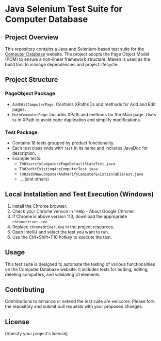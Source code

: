 # Java Selenium Test Suite for Computer Database

## Project Overview
This repository contains a Java and Selenium-based test suite for the [Computer Database](https://computer-database.gatling.io) website. The project adopts the Page Object Model (POM) to ensure a non-linear framework structure. Maven is used as the build tool to manage dependencies and project lifecycle.

## Project Structure

### PageObject Package
- `AddEditComputerPage`: Contains XPath/IDs and methods for Add and Edit pages.
- `MainComputerPage`: Includes XPath and methods for the Main page. Uses `%s` in XPath to avoid code duplication and simplify modifications.

### Test Package
- Contains 18 tests grouped by product functionality.
- Each test class ends with `Test` in its name and includes JavaDoc for description.
- Example tests:
  - `T001verifyComputersPageDefaultStateTest.java`
  - `T002editExistingAceComputerTest.java`
  - `T003addNewComputerAndVerifyComputerExistsInTableTest.java`
  - ... (and others)

## Local Installation and Test Execution (Windows)
1. Install the Chrome browser.
2. Check your Chrome version in 'Help - About Google Chrome'.
3. If Chrome is above version 113, download the appropriate `chromedriver.exe`.
4. Replace `chromedriver.exe` in the project resources.
5. Open IntelliJ and select the test you want to run.
6. Use the Ctrl+Shift+F10 hotkey to execute the test.

## Usage
This test suite is designed to automate the testing of various functionalities on the Computer Database website. It includes tests for adding, editing, deleting computers, and validating UI elements.

## Contributing
Contributions to enhance or extend the test suite are welcome. Please fork the repository and submit pull requests with your proposed changes.

## License
[Specify your project's license]
